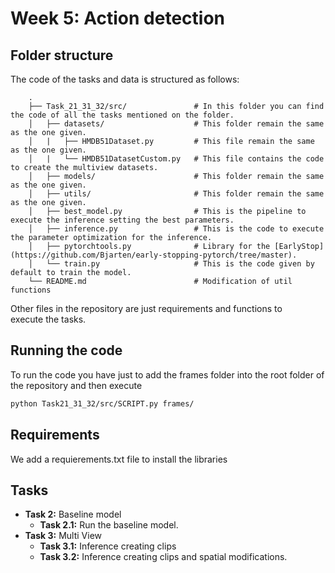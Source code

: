 # Week 5: Action detection

## Folder structure 
The code of the tasks and data is structured as follows:

        .
        ├── Task_21_31_32/src/               # In this folder you can find the code of all the tasks mentioned on the folder.
        │   ├── datasets/                    # This folder remain the same as the one given.
        │   |   ├── HMDB51Dataset.py         # This file remain the same as the one given.
        │   |   └── HMDB51DatasetCustom.py   # This file contains the code to create the multiview datasets.
        │   ├── models/                      # This folder remain the same as the one given.
        │   ├── utils/                       # This folder remain the same as the one given.
        │   ├── best_model.py                # This is the pipeline to execute the inference setting the best parameters.
        │   ├── inference.py                 # This is the code to execute the parameter optimization for the inference.
        │   ├── pytorchtools.py              # Library for the [EarlyStop](https://github.com/Bjarten/early-stopping-pytorch/tree/master).
        │   └── train.py                     # This is the code given by default to train the model.
        └── README.md                        # Modification of util functions

Other files in the repository are just requirements and functions to execute the tasks.

## Running the code
To run the code you have just to add the frames folder into the root folder of the repository and then execute

```bash
python Task21_31_32/src/SCRIPT.py frames/
 ```

## Requirements
We add a requierements.txt file to install the libraries

## Tasks
- **Task 2:** Baseline model
  - **Task 2.1:** Run the baseline model.
- **Task 3:** Multi View
  - **Task 3.1:** Inference creating clips
  - **Task 3.2:** Inference creating clips and spatial modifications.
